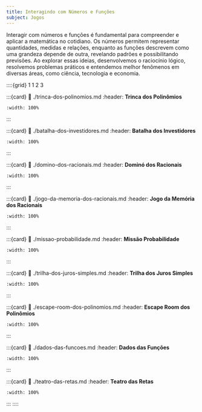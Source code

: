 ```yaml
---
title: Interagindo com Números e Funções
subject: Jogos
---
```



Interagir com números e funções é fundamental para compreender e aplicar a matemática no cotidiano. Os números permitem representar quantidades, medidas e relações, enquanto as funções descrevem como uma grandeza depende de outra, revelando padrões e possibilitando previsões. Ao explorar essas ideias, desenvolvemos o raciocínio lógico, resolvemos problemas práticos e entendemos melhor fenômenos em diversas áreas, como ciência, tecnologia e economia.

::::{grid} 1 1 2 3


:::{card}
:link: ./trinca-dos-polinomios.md
:header: **Trinca dos Polinômios**
```{image} ./trinca-dos-polinomios/thumb.png
:width: 100%
```
:::

:::{card}
:link: ./batalha-dos-investidores.md
:header: **Batalha dos Investidores**
```{image} ./batalha-dos-investidores/thumb.png
:width: 100%
```
:::

:::{card}
:link: ./domino-dos-racionais.md
:header: **Dominó dos Racionais**
```{image} ./domino-dos-racionais/thumb.png
:width: 100%
```
:::

:::{card}
:link: ./jogo-da-memoria-dos-racionais.md
:header: **Jogo da Memória dos Racionais**
```{image} ./jogo-da-memoria-dos-racionais/thumb.png
:width: 100%
```
:::

:::{card}
:link: ./missao-probabilidade.md
:header: **Missão Probabilidade**
```{image} ./missao-probabilidade/thumb.png
:width: 100%
```
:::

:::{card}
:link: ./trilha-dos-juros-simples.md
:header: **Trilha dos Juros Simples**
```{image} ./trilha-dos-juros-simples/thumb.png
:width: 100%
```
:::

:::{card}
:link: ./escape-room-dos-polinomios.md
:header: **Escape Room dos Polinômios**
```{image} ./escape-room-dos-polinomios/thumb.png
:width: 100%
```
:::

:::{card}
:link: ./dados-das-funcoes.md
:header: **Dados das Funções**
```{image} ./dados-das-funcoes/thumb.png
:width: 100%
```
:::

:::{card}
:link: ./teatro-das-retas.md
:header: **Teatro das Retas**
```{image} ./teatro-das-retas/thumb.png
:width: 100%
```
:::
::::
